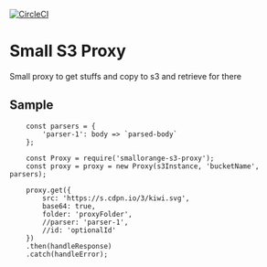 [![CircleCI](https://circleci.com/gh/feliperohdee/smallorange-s3-proxy.svg?style=svg)](https://circleci.com/gh/feliperohdee/smallorange-s3-proxy)

# Small S3 Proxy

Small proxy to get stuffs and copy to s3 and retrieve for there

## Sample
		const parsers = {
			'parser-1': body => `parsed-body`
		};

		const Proxy = require('smallorange-s3-proxy');
		const proxy = proxy = new Proxy(s3Instance, 'bucketName', parsers);

		proxy.get({
			src: 'https://s.cdpn.io/3/kiwi.svg',
			base64: true,
			folder: 'proxyFolder',
			//parser: 'parser-1',
			//id: 'optionalId'
		})
		.then(handleResponse)
		.catch(handleError);
